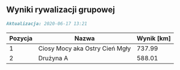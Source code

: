 ## Wyniki rywalizacji grupowej

```markdown
Aktualizacja: 2020-06-17 13:21
```

Pozycja | Nazwa | Wynik [km] |
------------ | -------------  | -------------
 1 |Ciosy Mocy aka Ostry Cień Mgły | 737.99 
 2 |Drużyna A | 588.01